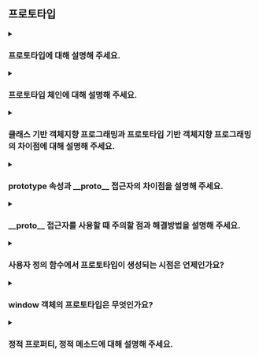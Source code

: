 ## 프로토타입

<details>
  <summary><h3>프로토타입에 대해 설명해 주세요.</h3></summary>
  <ul>
    <li><p>프로토타입 객체는 새로운 객체가 생성되기 위한 원형이 되는 객체입니다. 인스턴스의 프로토타입은 변경될 수 있으며 이를 통해 생성자 함수의 프로토타입이 변경되는 것은 아닙니다.</p></li>
    <li><p>프로토타입은 객체의 원형으로, 모든 자바스크립트 객체는 프로토타입을 가지고 있습니다. 프로토타입은 다른 객체를 참조하며 프로토타입의 프로퍼티나 메서드를 상속받습니다. 이러한 프로토타입 참조가 계속해서 이어지는 것을 프로토타입 체인이라고 하는데, 한 객체에서 어떤 속성과 메서드를 찾을 때 프로토타입 체인을 따라 찾게 됩니다. 이러한 동작은 자바스크립트에서 객체 간에 코드를 공유하고 재사용을 하기 위한 강력한 메커니즘을 제공합니다.</p></li>
  </ul>
</details>

<details>
  <summary><h3>프로토타입 체인에 대해 설명해 주세요.</h3></summary>
  <p>
    자바스크립트에서는 객체의 프로퍼티나 메서드에 접근할 때, 해당 객체에 있는지 확인하고 없을 경우 <code>[[Prototype]]</code> 내부 슬롯의 참조를 따라 상위 객체의 프로토타입의 프로퍼티를 탐색하는 과정을 순차적으로 반복하며 프로퍼티를 검색하고, 이러한 과정을 프로토타입 체인이라고 합니다. 자바스크립트는 프로토타입 체인을 통해 상속과 프로퍼티 검색을 구현하고 있습니다.
  </p>
</details>

<details>
  <summary><h3>클래스 기반 객체지향 프로그래밍과 프로토타입 기반 객체지향 프로그래밍의 차이점에 대해 설명해 주세요.</h3></summary>
  <p>클래스는 객체를 생성하기 위한 템플릿으로 인스턴스는 이 클래스를 기반으로 생성된다. 인스턴스는 이 클래스의 속성과 메소드를 상속받는다. 클래스간의 상속관계가 존재하며 상위 
  클래스의 특성을 상속받는다.
  반면, 프로토타입은 인스턴스의 원형 객체를 뜻하며, 인스턴스는 프로토타입을 참조하고 있다. 프로토타입에서는 명시적인 클래스가 없고, 직접 다른 객체를 참조하여 상속관계를 형성한다.
  </p>
</details>

<details>
  <summary><h3>prototype 속성과 __proto__ 접근자의 차이점을 설명해 주세요.</h3></summary>
  <ul>
    <li><code>__proto__</code> 접근자는 모든 객체가 가지고 있으며 객체가 자신의 프로토타입에 접근하거나 프로토타입을 변경하기 위해서 사용할 수 있습니다. </li> 
    <li>반면 <code>prototype</code> 속성은 함수 객체만이 가지고 있으며, 생성자 함수를 통해 생성할 인스턴스에 프로토타입을 할당하기 위해 사용합니다. 따라서 생성자 함수가 아닌 일반 함수에서는 아무런 의미가 없습니다.</li>
  </ul>
</details>

<details>
  <summary><h3>__proto__ 접근자를 사용할 때 주의할 점과 해결방법을 설명해 주세요.</h3></summary>
  <ul>
    <li><p>모든 객체가 <code>__proto__</code> 접근자를 사용할 수 있는 것은 아닙니다. 직접 상속을 통해 Object.prototype을 상속받지 않는 객체를 생성할 수도 있기 때문에 <code>__proto__</code> 접근자 프로퍼티를 사용할 수 없는 경우가 있습니다. <code>__proto__</code> 접근자 프로퍼티 대신, Object.getPrototypeOf 메서드나 Object.setPrototypeOf 메서드를 사용하여 해결할 수 있습니다.</p></li>
  </ul>
</details>

<details>
  <summary><h3>사용자 정의 함수에서 프로토타입이 생성되는 시점은 언제인가요?</h3></summary>
  <p>
    함수의 <code>prototype</code> 프로퍼티는 함수 객체가 생성되는 시점에 바인딩됩니다. 따라서 바인딩 이전에 프로토타입이 생성되어야 합니다. 예를 들어, 자바스크립트에서 함수 선언문의 경우 런타임 이전에 먼저 실행되므로 프로토타입 또한 런타임 이전에 생성됩니다. 
  </p>
</details>

<details>
  <summary><h3>window 객체의 프로토타입은 무엇인가요?</h3></summary>
  <p>Object.prototype 입니다. JS의 대부분은 Object로 이루어져 있으며 Object의 프로토타입은 null 입니다.</p>
</details>


<details>
  <summary><h3>정적 프로퍼티, 정적 메소드에 대해 설명해 주세요.</h3></summary>
  <p>정적 프로퍼티 및 정적 메소드는 생성자 함수가 소유하고 있습니다. 이 정적프로퍼티 및 메서드는 인스턴스를 생성하지 않아도 호출할 수 있으며, 프로토타입 프로퍼티 및 프로토타입 메서드와 다르게 인스턴스가 호출할 수는 없습니다.</p>
</details>
